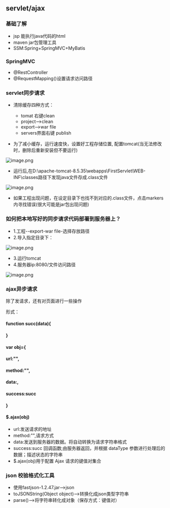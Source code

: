 ## servlet/ajax
### 基础了解
* jsp 能执行java代码的html
* maven jar包管理工具
* SSM:Spring+SpringMVC+MyBatis

### SpringMVC
* @RestController
* @RequestMapping()设置请求访问路径

### servlet同步请求
* 清除缓存四种方式：
	* tomat 右键clean
	* project-->clean
	* export-->war file 
	* servers界面右键 publish

* 为了减小缓存，运行速度快，设置好工程存储位置,
配置tomcat(当无法修改时，删除后重新安装但不要运行)

![image.png](https://upload-images.jianshu.io/upload_images/14466577-280db6e00f9d6d38.png?imageMogr2/auto-orient/strip%7CimageView2/2/w/1240)

* 运行后,在D:\apache-tomcat-8.5.35\webapps\FirstServlet\WEB-INF\classes路径下发现java文件存成.class文件

![image.png](https://upload-images.jianshu.io/upload_images/14466577-e43baa47445f2e22.png?imageMogr2/auto-orient/strip%7CimageView2/2/w/1240)

* 如果工程出现问题，在设定目录下也找不到对应的.class文件，点击markers内寻找错误(很大可能是jar包出现问题)


### 如何把本地写好的同步请求代码部署到服务器上？

* 1.工程--export-war file-选择存放路径
* 2.导入指定目录下：

![image.png](https://upload-images.jianshu.io/upload_images/14466577-6dbe7cd9423a7933.png?imageMogr2/auto-orient/strip%7CimageView2/2/w/1240)

* 3.运行tomcat
* 4.服务器ip:8080/文件访问路径

![image.png](https://upload-images.jianshu.io/upload_images/14466577-3fbb929d12d306ba.png?imageMogr2/auto-orient/strip%7CimageView2/2/w/1240)


### ajax异步请求

除了发请求，还有对页面进行一些操作

形式：
#### function succ(data){
#### }
#### var obj={
#### url:"",
#### method:"",
#### data:,
#### success:succ 				
#### }
#### $.ajax(obj)
* url:发送请求的地址
* method:"",请求方式
* data:发送到服务器的数据。将自动转换为请求字符串格式
* success:succ 回调函数;由服务器返回，并根据 dataType 参数进行处理后的数据；描述状态的字符串				
* $.ajax(obj)用于配置 Ajax 请求的键值对集合

### json 校验格式化工具
* 使用fastjson-1.2.47.jar-->json
* toJSONString(Object object)-->转换化成json类型字符串
* parse()-->将字符串转化成对象（保存方式：键值对）



